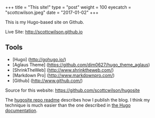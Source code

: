 +++
title = "This site!"
type = "post"
weight = 100
eyecatch = "scottcwilson.jpeg"
date = "2017-01-02"
+++

This is my Hugo-based site on Github.

Live Site: <http://scottcwilson.github.io>

## Tools
* [Hugo] (http://gohugo.io/)
* [Aglaus Theme] (https://github.com/dim0627/hugo_theme_aglaus)
* [ShrinkTheWeb] (http://www.shrinktheweb.com/)
* [Markdown Pro] (http://www.markdownpro.com/)
* [Github] (http://www.github.com/)

Source for this website: <https://github.com/scottcwilson/hugosite>

The [hugosite repo readme](https://github.com/scottcwilson/hugosite/blob/master/README.md)
describes how I publish the blog.
I think my technique is much easier than the one described in
[the Hugo documentation](http://gohugo.io/tutorials/github-pages-blog/).

